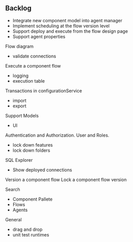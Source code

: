 ## Backlog

- Integrate new component model into agent manager
- Implement scheduling at the flow version level
- Support deploy and execute from the flow design page
- Support agent properties

Flow diagram
  - validate connections

Execute a component flow
  - logging
  - execution table

Transactions in configurationService
  - import
  - export
  
Support Models
 - UI

Authentication and Authorization. User and Roles.
 - lock down features
 - lock down folders

SQL Explorer
 - Show deployed connections

Version a component flow
Lock a component flow version

Search
 - Component Pallete
 - Flows
 - Agents

General
 - drag and drop
 - unit test runtimes
